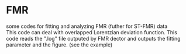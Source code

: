 # FMR
some codes for fitting and analyzing FMR (futher for ST-FMR) data  
This code can deal with overlapped Lorentzian deviation function.
This code reads the ".log" file outputed by FMR dector and outputs the fitting parameter and the figure. (see the example)
